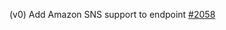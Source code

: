 (v0) Add Amazon SNS support to endpoint [#2058](https://github.com/department-of-veterans-affairs/vets-api/pull/2058)
